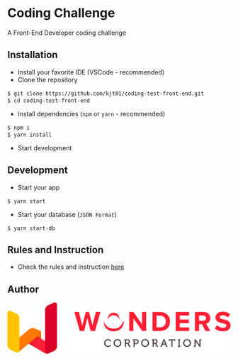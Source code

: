 # Coding Challenge
A Front-End Developer coding challenge

## Installation
- Install your favorite IDE (VSCode - recommended)
-  Clone the repository
```git
$ git clone https://github.com/kjt01/coding-test-front-end.git
$ cd coding-test-front-end
```
- Install dependencies (`npm` or `yarn` - recommended)
```git
$ npm i
$ yarn install
```
- Start development

## Development
- Start your app
```git
$ yarn start
```
- Start your database (`JSON Format`)
```git
$ yarn start-db
```

## Rules and Instruction
- Check the rules and instruction [here](/RULESandINSTRUCTION.md)

## Author
![Wonders Corporation](./src/assets/images/wonders-logo.png)